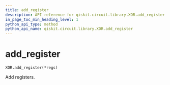 ```yaml
---
title: add_register
description: API reference for qiskit.circuit.library.XOR.add_register
in_page_toc_min_heading_level: 1
python_api_type: method
python_api_name: qiskit.circuit.library.XOR.add_register
---
```


# add\_register

<span id="qiskit.circuit.library.XOR.add_register" />

`XOR.add_register(*regs)`

Add registers.

